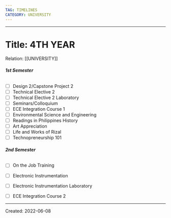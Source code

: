 ```yaml
---
TAG: TIMELINES
CATEGORY: UNIVERSITY
---
```

---
# Title: 4TH YEAR
Relation: [[UNIVERSITY]]

###### **1st Semester**

- [ ] Design 2/Capstone Project 2
- [ ] Technical Elective 2
- [ ] Technical Elective 2 Laboratory
- [ ] Seminars/Colloquium
- [ ] ECE Integration Course 1
- [ ] Environmental Science and Engineering 
- [ ] Readings in Philippines History
- [ ] Art Appreciation
- [ ] Life and Works of Rizal
- [ ] Technopreneurship 101
 
###### **2nd Semester**

- [ ] On the Job Training
- [ ] Electronic Instrumentation
- [ ] Electronic Instrumentation Laboratory
- [ ] ECE Integration Course 2




---
Created: 2022-06-08
